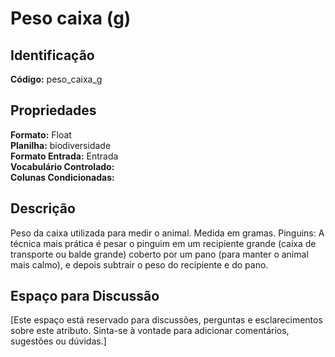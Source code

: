 # Peso caixa (g)

## Identificação
**Código:** peso_caixa_g

## Propriedades
**Formato:** Float  
**Planilha:** biodiversidade  
**Formato Entrada:** Entrada  
**Vocabulário Controlado:**   
**Colunas Condicionadas:**   

## Descrição
Peso da caixa utilizada para medir o animal. Medida em gramas. Pinguins: A técnica mais prática é pesar o pinguim em um recipiente grande (caixa de transporte ou balde grande) coberto por um pano (para manter o animal mais calmo), e depois subtrair o peso do recipiente e do pano.

## Espaço para Discussão
[Este espaço está reservado para discussões, perguntas e esclarecimentos sobre este atributo. Sinta-se à vontade para adicionar comentários, sugestões ou dúvidas.]
